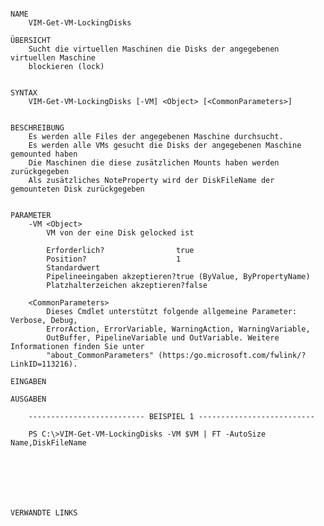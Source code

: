 ﻿```

NAME
    VIM-Get-VM-LockingDisks
    
ÜBERSICHT
    Sucht die virtuellen Maschinen die Disks der angegebenen virtuellen Maschine
    blockieren (lock)
    
    
SYNTAX
    VIM-Get-VM-LockingDisks [-VM] <Object> [<CommonParameters>]
    
    
BESCHREIBUNG
    Es werden alle Files der angegebenen Maschine durchsucht.
    Es werden alle VMs gesucht die Disks der angegebenen Maschine gemounted haben
    Die Maschinen die diese zusätzlichen Mounts haben werden zurückgegeben
    Als zusätzliches NoteProperty wird der DiskFileName der gemounteten Disk zurückgegeben
    

PARAMETER
    -VM <Object>
        VM von der eine Disk gelocked ist
        
        Erforderlich?                true
        Position?                    1
        Standardwert                 
        Pipelineeingaben akzeptieren?true (ByValue, ByPropertyName)
        Platzhalterzeichen akzeptieren?false
        
    <CommonParameters>
        Dieses Cmdlet unterstützt folgende allgemeine Parameter: Verbose, Debug,
        ErrorAction, ErrorVariable, WarningAction, WarningVariable,
        OutBuffer, PipelineVariable und OutVariable. Weitere Informationen finden Sie unter 
        "about_CommonParameters" (https:/go.microsoft.com/fwlink/?LinkID=113216). 
    
EINGABEN
    
AUSGABEN
    
    -------------------------- BEISPIEL 1 --------------------------
    
    PS C:\>VIM-Get-VM-LockingDisks -VM $VM | FT -AutoSize Name,DiskFileName
    
    
    
    
    
    
    
VERWANDTE LINKS



```

